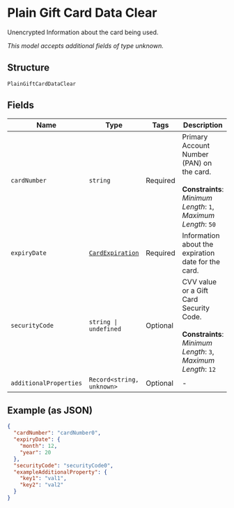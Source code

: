 
# Plain Gift Card Data Clear

Unencrypted Information about the card being used.

*This model accepts additional fields of type unknown.*

## Structure

`PlainGiftCardDataClear`

## Fields

| Name | Type | Tags | Description |
|  --- | --- | --- | --- |
| `cardNumber` | `string` | Required | Primary Account Number (PAN) on the card.<br><br>**Constraints**: *Minimum Length*: `1`, *Maximum Length*: `50` |
| `expiryDate` | [`CardExpiration`](../../doc/models/card-expiration.md) | Required | Information about the expiration date for the card. |
| `securityCode` | `string \| undefined` | Optional | CVV value or a Gift Card Security Code.<br><br>**Constraints**: *Minimum Length*: `3`, *Maximum Length*: `12` |
| `additionalProperties` | `Record<string, unknown>` | Optional | - |

## Example (as JSON)

```json
{
  "cardNumber": "cardNumber0",
  "expiryDate": {
    "month": 12,
    "year": 20
  },
  "securityCode": "securityCode0",
  "exampleAdditionalProperty": {
    "key1": "val1",
    "key2": "val2"
  }
}
```

